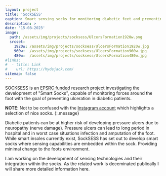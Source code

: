 ```yaml
---
layout: project
title: 'SockSESS'
caption: Smart sensing socks for monitoring diabetic feet and preventing ulceration.
description: >
date: '15-08-2023'
image: 
  path: /assets/img/projects/socksess/UlcersFormation1920w.png
  srcset: 
    1920w: /assets/img/projects/socksess/UlcersFormation1920w.jpg
    960w:  /assets/img/projects/socksess/UlcersFormation960w.jpg
    480w:  /assets/img/projects/socksess/UlcersFormation480w.jpg
#links:
#  - title: Link
#    url: https://hydejack.com/
sitemap: false
---
```


SOCKSESS is an [EPSRC funded](https://gow.epsrc.ukri.org/NGBOViewGrant.aspx?GrantRef=EP/X001059/1) research project investigating the development of "Smart Socks", capable of monitoring forces around the foot with the goal of preventing ulceration in diabetic patients. 

**NOTE**: Not to be confused with the [Instagram account](https://www.instagram.com/socksess/?hl=en) which highlights a selection of nice socks.
{:.message}

Diabetic patients can be at higher risk of developing pressure ulcers due to neuropathy (nerve damage). Pressure ulcers can lead to long period in hospital and in worst case situations infection and amputation of the foot. While smart insoles currently exist, SockSESS has set out to develop smart socks where sensing capabilities are embedded within the sock. Providing minimal change to the foots environment.

I am working on the development of sensing technologies and their integration within the socks. As the related work is deceminated publically I will share more detailed information here. 